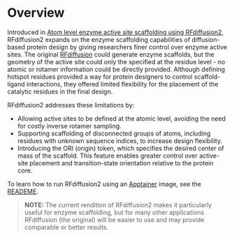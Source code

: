 Overview
========

Introduced in [Atom level enzyme active site scaffolding using RFdiffusion2](https://www.biorxiv.org/content/10.1101/2025.04.09.648075v1), RFdiffusion2 expands on the enzyme scaffolding capabilities of diffusion-based protein design by giving researchers finer control over enzyme active sites. 
The original [RFdiffusion](https://github.com/RosettaCommons/RFdiffusion) could generate enzyme scaffolds, but the geometry of the active site could only the specified at the residue level - no atomic or rotamer information could be directly provided. 
Although defining hotspot residues provided a way for protein designers to control scaffold-ligand interactions, they offered  limited flexibility for the placement of the catalytic residues in the final design. 

RFdiffusion2 addresses these limitations by: 
- Allowing active sites to be defined at the atomic level, avoiding the need for costly inverse rotamer sampling.
- Supporting scaffolding of disconnected groups of atoms, including residues with unknown sequence indices, to increase design flexibility. 
- Introducing the ORI (origin) token, which specifies the desired center of mass of the scaffold. This feature enables greater control over active-site placement and transition-state orientation relative to the protein core.

To learn how to run RFdiffusion2 using an [Apptainer](https://apptainer.org/) image, see the [READEME](readme_link.html). 

> **NOTE:** The current rendition of RFdiffusion2 makes it particularly useful for enzyme scaffolding, but for many other applications RFdiffusion (the original) will be easier to use and may provide comparable or better results. 
